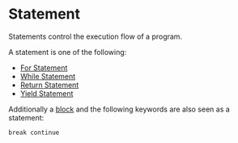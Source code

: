 # Statement

Statements control the execution flow of a program.

A statement is one of the following:

- [For Statement](/spec/grammar/syntactic/statements/for-statement.html)
- [While Statement](/spec/grammar/syntactic/statements/while-statement.html)
- [Return Statement](/spec/grammar/syntactic/statements/return-statement.html)
- [Yield Statement](/spec/grammar/syntactic/statements/yield-statement.html)

Additionally a [block](/spec/grammar/syntactic/#block) and the following keywords are also seen as a statement:

```syntek
break continue
```
